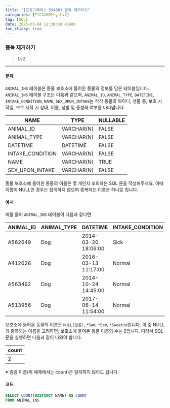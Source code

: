```yaml
---
title: "[프로그래머스 59408] 중복 제거하기"
categories: [프로그래머스, Lv2]
tag: [SQL]
date: 2025-03-04 11:30:00 +0900
toc_sticky: true
---
```

### 중복 제거하기
> Lv2

***

#### 문제
`ANIMAL_INS` 테이블은 동물 보호소에 들어온 동물의 정보를 담은 테이블입니다. `ANIMAL_INS` 테이블 구조는 다음과 같으며, `ANIMAL_ID`, `ANIMAL_TYPE`, `DATETIME`, `INTAKE_CONDITION`, `NAME`, `SEX_UPON_INTAKE`는 각각 동물의 아이디, 생물 종, 보호 시작일, 보호 시작 시 상태, 이름, 성별 및 중성화 여부를 나타냅니다.

| NAME                | TYPE      | NULLABLE |
|---------------------|-----------|----------|
| ANIMAL_ID           | VARCHAR(N) | FALSE    |
| ANIMAL_TYPE         | VARCHAR(N) | FALSE    |
| DATETIME            | DATETIME   | FALSE    |
| INTAKE_CONDITION    | VARCHAR(N) | FALSE    |
| NAME                | VARCHAR(N) | TRUE     |
| SEX_UPON_INTAKE     | VARCHAR(N) | FALSE    |

동물 보호소에 들어온 동물의 이름은 몇 개인지 조회하는 SQL 문을 작성해주세요. 이때 이름이 NULL인 경우는 집계하지 않으며 중복되는 이름은 하나로 칩니다.

#### 예시
예를 들어 `ANIMAL_INS` 테이블이 다음과 같다면

| ANIMAL_ID | ANIMAL_TYPE | DATETIME             | INTAKE_CONDITION | NAME     | SEX_UPON_INTAKE |
|-----------|-------------|----------------------|------------------|----------|-----------------|
| A562649   | Dog         | 2014-03-20 18:06:00  | Sick             | NULL     | Spayed Female   |
| A412626   | Dog         | 2016-03-13 11:17:00  | Normal           | *Sam     | Neutered Male   |
| A563492   | Dog         | 2014-10-24 14:45:00  | Normal           | *Sam     | Neutered Male   |
| A513956   | Dog         | 2017-06-14 11:54:00  | Normal           | *Sweetie | Spayed Female   |

보호소에 들어온 동물의 이름은 `NULL(없음)`, `*Sam`, `*Sam`, `*Sweetie`입니다. 이 중 NULL과 중복되는 이름을 고려하면, 보호소에 들어온 동물 이름의 수는 2입니다. 따라서 SQL문을 실행하면 다음과 같이 나와야 합니다.

| count |
|-------|
| 2     |

※ 컬럼 이름(위 예제에서는 count)은 일치하지 않아도 됩니다.

#### 코드
```sql
SELECT COUNT(DISTINCT NAME) AS COUNT
FROM ANIMAL_INS
```
